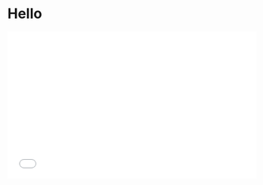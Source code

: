 # Hello

<iframe width="100%" height="300" src="//jsfiddle.net/chris92/u0pqj5z5/3/embedded/js,html,css,result/dark/" allowfullscreen="allowfullscreen" frameborder="0"></iframe>
